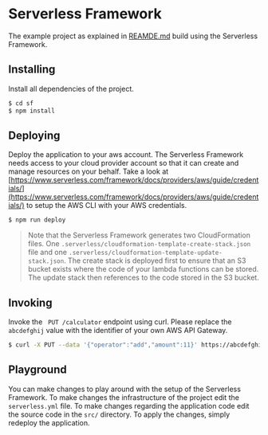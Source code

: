 Serverless Framework
===

The example project as explained in [REAMDE.md](../README.md) build using the Serverless Framework.

## Installing
Install all dependencies of the project.
```bash
$ cd sf
$ npm install
```

## Deploying
Deploy the application to your aws account. The Serverless Framework needs access to your cloud provider account so that it can create and manage resources on your behalf. Take a look at [https://www.serverless.com/framework/docs/providers/aws/guide/credentials/](https://www.serverless.com/framework/docs/providers/aws/guide/credentials/) to setup the AWS CLI with your AWS credentials.
```bash
$ npm run deploy
```

> Note that the Serverless Framework generates two CloudFormation files. One `.serverless/cloudformation-template-create-stack.json` file and one `.serverless/cloudformation-template-update-stack.json`. The create stack is deployed first to ensure that an S3 bucket exists where the code of your lambda functions can be stored. The update stack then references to the code stored in the S3 bucket.

## Invoking
Invoke the ` PUT /calculator` endpoint using curl. Please replace the `abcdefghij` value with the identifier of your own AWS API Gateway.
```bash
$ curl -X PUT --data '{"operator":"add","amount":11}' https://abcdefghij.execute-api.eu-west-1.amazonaws.com/dev/calculator
```

## Playground
You can make changes to play around with the setup of the Serverless Framework. To make changes the infrastructure of the project edit the `serverless.yml` file. To make changes regarding the application code edit the source code in the `src/` directory. To apply the changes, simply redeploy the application.